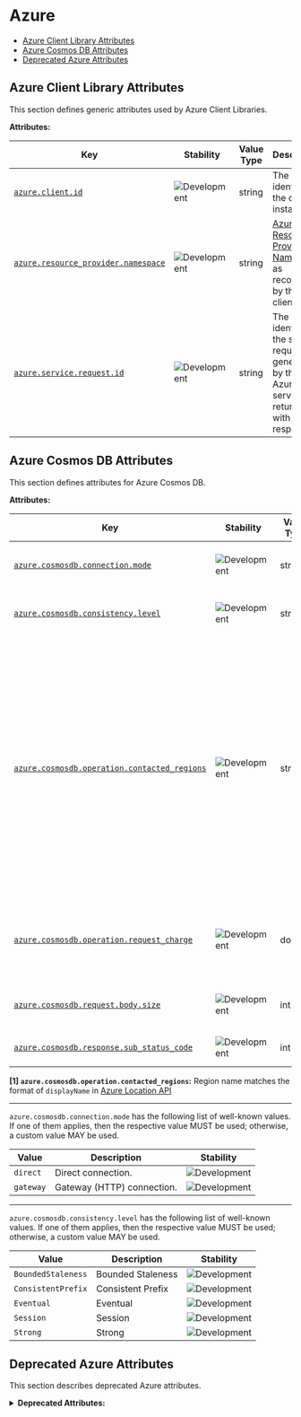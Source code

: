 <!-- NOTE: THIS FILE IS AUTOGENERATED. DO NOT EDIT BY HAND. -->
<!-- see templates/registry/markdown/attribute_namespace.md.j2 -->

# Azure

- [Azure Client Library Attributes](#azure-client-library-attributes)
- [Azure Cosmos DB Attributes](#azure-cosmos-db-attributes)
- [Deprecated Azure Attributes](#deprecated-azure-attributes)

## Azure Client Library Attributes

This section defines generic attributes used by Azure Client Libraries.

**Attributes:**

| Key | Stability | Value Type | Description | Example Values |
|---|---|---|---|---|
| <a id="azure-client-id" href="#azure-client-id">`azure.client.id`</a> | ![Development](https://img.shields.io/badge/-development-blue) | string | The unique identifier of the client instance. | `3ba4827d-4422-483f-b59f-85b74211c11d`; `storage-client-1` |
| <a id="azure-resource-provider-namespace" href="#azure-resource-provider-namespace">`azure.resource_provider.namespace`</a> | ![Development](https://img.shields.io/badge/-development-blue) | string | [Azure Resource Provider Namespace](https://learn.microsoft.com/azure/azure-resource-manager/management/azure-services-resource-providers) as recognized by the client. | `Microsoft.Storage`; `Microsoft.KeyVault`; `Microsoft.ServiceBus` |
| <a id="azure-service-request-id" href="#azure-service-request-id">`azure.service.request.id`</a> | ![Development](https://img.shields.io/badge/-development-blue) | string | The unique identifier of the service request. It's generated by the Azure service and returned with the response. | `00000000-0000-0000-0000-000000000000` |

## Azure Cosmos DB Attributes

This section defines attributes for Azure Cosmos DB.

**Attributes:**

| Key | Stability | Value Type | Description | Example Values |
|---|---|---|---|---|
| <a id="azure-cosmosdb-connection-mode" href="#azure-cosmosdb-connection-mode">`azure.cosmosdb.connection.mode`</a> | ![Development](https://img.shields.io/badge/-development-blue) | string | Cosmos client connection mode. | `gateway`; `direct` |
| <a id="azure-cosmosdb-consistency-level" href="#azure-cosmosdb-consistency-level">`azure.cosmosdb.consistency.level`</a> | ![Development](https://img.shields.io/badge/-development-blue) | string | Account or request [consistency level](https://learn.microsoft.com/azure/cosmos-db/consistency-levels). | `Eventual`; `ConsistentPrefix`; `BoundedStaleness`; `Strong`; `Session` |
| <a id="azure-cosmosdb-operation-contacted-regions" href="#azure-cosmosdb-operation-contacted-regions">`azure.cosmosdb.operation.contacted_regions`</a> | ![Development](https://img.shields.io/badge/-development-blue) | string[] | List of regions contacted during operation in the order that they were contacted. If there is more than one region listed, it indicates that the operation was performed on multiple regions i.e. cross-regional call. [1] | `["North Central US", "Australia East", "Australia Southeast"]` |
| <a id="azure-cosmosdb-operation-request-charge" href="#azure-cosmosdb-operation-request-charge">`azure.cosmosdb.operation.request_charge`</a> | ![Development](https://img.shields.io/badge/-development-blue) | double | The number of request units consumed by the operation. | `46.18`; `1.0` |
| <a id="azure-cosmosdb-request-body-size" href="#azure-cosmosdb-request-body-size">`azure.cosmosdb.request.body.size`</a> | ![Development](https://img.shields.io/badge/-development-blue) | int | Request payload size in bytes. |  |
| <a id="azure-cosmosdb-response-sub-status-code" href="#azure-cosmosdb-response-sub-status-code">`azure.cosmosdb.response.sub_status_code`</a> | ![Development](https://img.shields.io/badge/-development-blue) | int | Cosmos DB sub status code. | `1000`; `1002` |

**[1] `azure.cosmosdb.operation.contacted_regions`:** Region name matches the format of `displayName` in [Azure Location API](https://learn.microsoft.com/rest/api/resources/subscriptions/list-locations)

---

`azure.cosmosdb.connection.mode` has the following list of well-known values. If one of them applies, then the respective value MUST be used; otherwise, a custom value MAY be used.

| Value  | Description | Stability |
|---|---|---|
| `direct` | Direct connection. | ![Development](https://img.shields.io/badge/-development-blue) |
| `gateway` | Gateway (HTTP) connection. | ![Development](https://img.shields.io/badge/-development-blue) |

---

`azure.cosmosdb.consistency.level` has the following list of well-known values. If one of them applies, then the respective value MUST be used; otherwise, a custom value MAY be used.

| Value  | Description | Stability |
|---|---|---|
| `BoundedStaleness` | Bounded Staleness | ![Development](https://img.shields.io/badge/-development-blue) |
| `ConsistentPrefix` | Consistent Prefix | ![Development](https://img.shields.io/badge/-development-blue) |
| `Eventual` | Eventual | ![Development](https://img.shields.io/badge/-development-blue) |
| `Session` | Session | ![Development](https://img.shields.io/badge/-development-blue) |
| `Strong` | Strong | ![Development](https://img.shields.io/badge/-development-blue) |

## Deprecated Azure Attributes

This section describes deprecated Azure attributes.

<details>
<summary><b>Deprecated Attributes:</b></summary>

| Key | Value Type | Summary | Example Values | Deprecation Explanation |
|---|---|---|---|---|
| <a id="az-namespace" href="#az-namespace">`az.namespace`</a> | string | Deprecated, use `azure.resource_provider.namespace` instead. | `Microsoft.Storage`; `Microsoft.KeyVault`; `Microsoft.ServiceBus` |  Use `azure.resource_provider.namespace` instead.  |
| <a id="az-service-request-id" href="#az-service-request-id">`az.service_request_id`</a> | string | Deprecated, use `azure.service.request.id` instead. | `00000000-0000-0000-0000-000000000000` |  Use `azure.service.request.id` instead.  |

</details>
